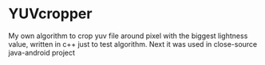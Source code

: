 # YUVcropper
My own algorithm to crop yuv file around pixel with the biggest lightness value, written in c++ just to test algorithm. Next it was used in close-source java-android project
